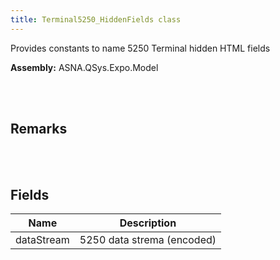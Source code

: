 ```yaml
---
title: Terminal5250_HiddenFields class
---
```


Provides constants to name 5250 Terminal hidden HTML fields

**Assembly:** ASNA.QSys.Expo.Model

<br>
<br>

## Remarks

<br>
<br>

## Fields

| Name | Description
| --- | --- 
| dataStream | 5250 data strema (encoded)

<br>
<br>

